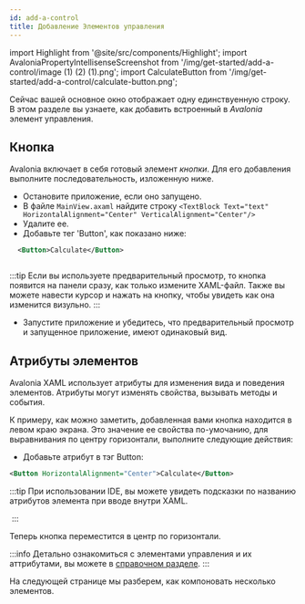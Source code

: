 ```yaml
---
id: add-a-control
title: Добавление Элементов управления
---
```


import Highlight from '@site/src/components/Highlight';
import AvaloniaPropertyIntellisenseScreenshot from '/img/get-started/add-a-control/image (1) (2) (1).png';
import CalculateButton from '/img/get-started/add-a-control/calculate-button.png';

Сейчас вашей основное окно отображает одну единствуенную строку.
В этом разделе вы узнаете, как добавить встроенный в _Avalonia_ элемент управления.

## Кнопка

Avalonia включает в себя готовый элемент _кнопки_. Для его добавления выполните последовательность, изложенную ниже.


- Остановите приложение, если оно запущено.
- В файле `MainView.axaml` найдите строку
  `<TextBlock Text="text" HorizontalAlignment="Center" VerticalAlignment="Center"/>`
- Удалите ее.
- Добавьте тег 'Button', как показано ниже:
```xml
  <Button>Calculate</Button>
```
<img className="center" src={CalculateButton} alt="" />

:::tip
Если вы используете предварительный просмотр, то кнопка появится на панели сразу, как только измените XAML-файл.
Также вы можете навести курсор и нажать на кнопку, чтобы увидеть как она изменится визульно.
:::

- Запустите приложение и убедитесь, что предварительный просмотр и запущенное приложение, имеют одинаковый вид.

## Атрибуты элементов

Avalonia XAML использует атрибуты для изменения вида и поведения элементов. Атрибуты могут изменять свойства, вызывать методы и события.

К примеру, как можно заметить, добавленная вами кнопка находится в левом краю экрана. Это значение ее свойства по-умочанию, для выравнивания по центру горизонтали, выполните следующие действия: 


- Добавьте атрибут в тэг Button:

```xml
<Button HorizontalAlignment="Center">Calculate</Button>
```

:::tip
При использовании IDE, вы можете увидеть подсказки по названию атрибутов элемента при вводе внутри XAML.

<img className="center" src={AvaloniaPropertyIntellisenseScreenshot} alt="" />
:::

Теперь кнопка переместится в центр по горизонтали.

:::info
Детально ознакомиться с элементами управления и их аттрибутами, вы можете в [справочном разделе](../../reference/controls).
:::

На следующей странице мы разберем, как компоновать несколько элементов.